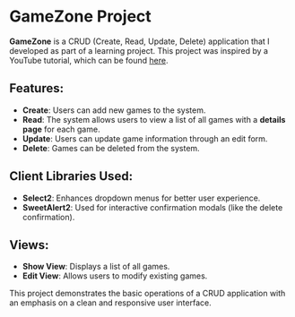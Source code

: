 # GameZone Project

**GameZone** is a CRUD (Create, Read, Update, Delete) application that I developed as part of a learning project. This project was inspired by a YouTube tutorial, which can be found [here](INSERT_YOUTUBE_LINK_HERE).

## Features:
- **Create**: Users can add new games to the system.
- **Read**: The system allows users to view a list of all games with a **details page** for each game.
- **Update**: Users can update game information through an edit form.
- **Delete**: Games can be deleted from the system.
  
## Client Libraries Used:
- **Select2**: Enhances dropdown menus for better user experience.
- **SweetAlert2**: Used for interactive confirmation modals (like the delete confirmation).

## Views:
- **Show View**: Displays a list of all games.
- **Edit View**: Allows users to modify existing games.

This project demonstrates the basic operations of a CRUD application with an emphasis on a clean and responsive user interface.
